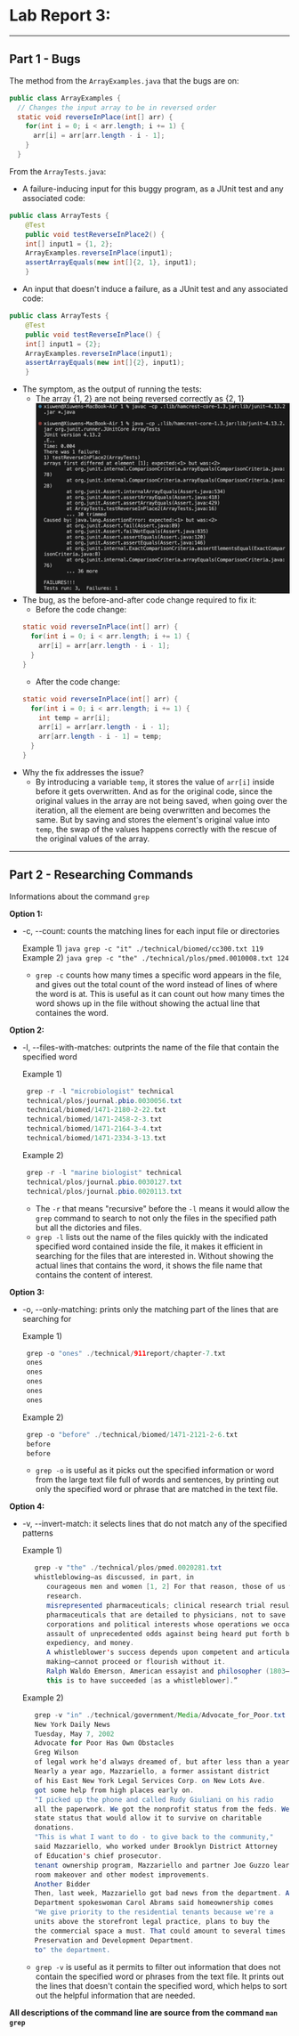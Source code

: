 # **Lab Report 3:**
---
## **Part 1 - Bugs**
The method from the `ArrayExamples.java` that the bugs are on:
```java
public class ArrayExamples {
  // Changes the input array to be in reversed order
  static void reverseInPlace(int[] arr) {
    for(int i = 0; i < arr.length; i += 1) {
      arr[i] = arr[arr.length - i - 1];
    }
  }
```
From the `ArrayTests.java`:
* A failure-inducing input for this buggy program, as a JUnit test and any associated code:
```java
public class ArrayTests {
	@Test 
	public void testReverseInPlace2() {
    int[] input1 = {1, 2};
    ArrayExamples.reverseInPlace(input1);
    assertArrayEquals(new int[]{2, 1}, input1);
	}
```
* An input that doesn't induce a failure, as a JUnit test and any associated code:
```java
public class ArrayTests {
	@Test 
	public void testReverseInPlace() {
    int[] input1 = {2};
    ArrayExamples.reverseInPlace(input1);
    assertArrayEquals(new int[]{2}, input1);
	}
```
* The symptom, as the output of running the tests:
  - The array {1, 2} are not being reversed correctly as {2, 1}
![Image](symptom.png)
* The bug, as the before-and-after code change required to fix it:
  - Before the code change:
  ```java
  static void reverseInPlace(int[] arr) {
    for(int i = 0; i < arr.length; i += 1) {
      arr[i] = arr[arr.length - i - 1];
    }
  }
  ```
  - After the code change:
  ```java
  static void reverseInPlace(int[] arr) {
    for(int i = 0; i < arr.length; i += 1) {
      int temp = arr[i];
      arr[i] = arr[arr.length - i - 1];
      arr[arr.length - i - 1] = temp;
    }
  }
  ```
* Why the fix addresses the issue?
  - By introducing a variable `temp`, it stores the value of `arr[i]` inside before it gets overwritten. And as for the original code, since the original values in the array are not being saved, when going over the iteration, all the element are being overwritten and becomes the same. But by saving and stores the element's original value into `temp`, the swap of the values happens correctly with the rescue of the original values of the array.
    
---
## **Part 2 - Researching Commands**
Informations about the command `grep`

**Option 1:**
* -c, --count: counts the matching lines for each input file or directories
  
  Example 1) ```java
     grep -c "it" ./technical/biomed/cc300.txt
     119 ```
  Example 2) ```java
     grep -c "the" ./technical/plos/pmed.0010008.txt
     124 ```
   	- `grep -c` counts how many times a specific word appears in the file, and gives out the total count of the word instead of lines of where the word is at. This is useful as it can count out how many times the word shows up in the file without showing the actual line that containes the word.
       
**Option 2:**
* -l, --files-with-matches: outprints the name of the file that contain the specified word
  
  Example 1)
	```java
     grep -r -l "microbiologist" technical
     technical/plos/journal.pbio.0030056.txt
     technical/biomed/1471-2180-2-22.txt
     technical/biomed/1471-2458-2-3.txt
     technical/biomed/1471-2164-3-4.txt
     technical/biomed/1471-2334-3-13.txt
	```
  Example 2)
	```java
     grep -r -l "marine biologist" technical
     technical/plos/journal.pbio.0030127.txt
     technical/plos/journal.pbio.0020113.txt
	```
	- The `-r` that means "recursive" before the `-l` means it would allow the `grep` command to search to not only the files in the specified path but all the dictories and files.
	- `grep -l` lists out the name of the files quickly with the indicated specified word contained inside the file, it makes it efficient in searching for the files that are interested in. Without showing the actual lines that contains the word, it shows the file name that contains the content of interest.

**Option 3:**
* -o, --only-matching: prints only the matching part of the lines that are searching for
  
  Example 1)
  	```java
     grep -o "ones" ./technical/911report/chapter-7.txt
     ones
     ones
     ones
     ones
     ones
   ```
  Example 2)
  	```java
     grep -o "before" ./technical/biomed/1471-2121-2-6.txt
     before
     before
   ```
 	- `grep -o` is useful as it picks out the specified information or word from the large text file full of words and sentences, by printing out only the specified word or phrase that are matched in the text file.

**Option 4:**
* -v, --invert-match: it selects lines that do not match any of the specified patterns
  
  Example 1)
  ```java
     grep -v "the" ./technical/plos/pmed.0020281.txt
     whistleblowing—as discussed, in part, in 
        courageous men and women [1, 2] For that reason, those of us who congregated in Washington,
        research.
        misrepresented pharmaceuticals; clinical research trial results that have been sequestered
        pharmaceuticals that are detailed to physicians, not to save lives or necessarily improve
        corporations and political interests whose operations we occasionally challenge. Our goal
        assault of unprecedented odds against being heard put forth by that sum of political power,
        expediency, and money.
        A whistleblower's success depends upon competent and articulate media. The debate to
        making—cannot proceed or flourish without it.
        Ralph Waldo Emerson, American essayist and philosopher (1803–1882), commented about
        this is to have succeeded [as a whistleblower].”
     ```
  Example 2)
  ```java
     grep -v "in" ./technical/government/Media/Advocate_for_Poor.txt
     New York Daily News
     Tuesday, May 7, 2002
     Advocate for Poor Has Own Obstacles
     Greg Wilson
     of legal work he'd always dreamed of, but after less than a year of
     Nearly a year ago, Mazzariello, a former assistant district
     of his East New York Legal Services Corp. on New Lots Ave.
     got some help from high places early on.
     "I picked up the phone and called Rudy Giuliani on his radio
     all the paperwork. We got the nonprofit status from the feds. We
     state status that would allow it to survive on charitable
     donations.
     "This is what I want to do - to give back to the community,"
     said Mazzariello, who worked under Brooklyn District Attorney
     of Education's chief prosecutor.
     tenant ownership program, Mazzariello and partner Joe Guzzo learned
     room makeover and other modest improvements.
     Another Bidder
     Then, last week, Mazzariello got bad news from the department. A
     Department spokeswoman Carol Abrams said homeownership comes
     "We give priority to the residential tenants because we're a
     units above the storefront legal practice, plans to buy the
     the commercial space a must. That could amount to several times as
     Preservation and Development Department.
     to" the department.
     ```
 	- `grep -v` is useful as it permits to filter out information that does not contain the specified word or phrases from the text file. It prints out the lines that doesn't contain the specified word, which helps to sort out the helpful information that are needed.

**All descriptions of the command line are source from the command `man grep`**

